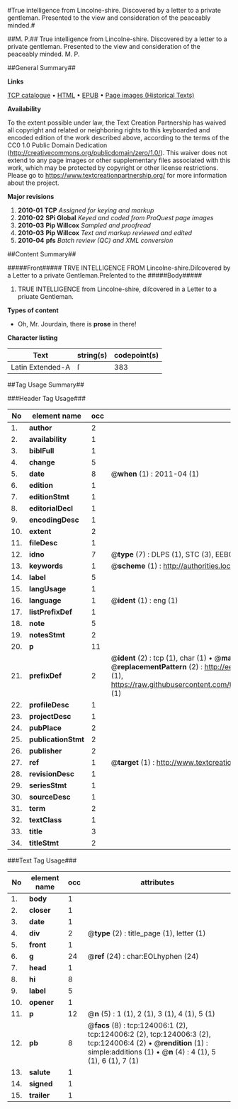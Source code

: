 #True intelligence from Lincolne-shire. Discovered by a letter to a private gentleman. Presented to the view and consideration of the peaceably minded.#

##M. P.##
True intelligence from Lincolne-shire. Discovered by a letter to a private gentleman. Presented to the view and consideration of the peaceably minded.
M. P.

##General Summary##

**Links**

[TCP catalogue](http://www.ota.ox.ac.uk/tcp/)  • 
[HTML](http://tei.it.ox.ac.uk/tcp/Texts-HTML/free/A91/A91530.html)  • 
[EPUB](http://tei.it.ox.ac.uk/tcp/Texts-EPUB/free/A91/A91530.epub) • 
[Page images (Historical Texts)](https://historicaltexts.jisc.ac.uk/eebo-99871594e)

**Availability**

To the extent possible under law, the Text Creation Partnership has waived all copyright and related or neighboring rights to this keyboarded and encoded edition of the work described above, according to the terms of the CC0 1.0 Public Domain Dedication (http://creativecommons.org/publicdomain/zero/1.0/). This waiver does not extend to any page images or other supplementary files associated with this work, which may be protected by copyright or other license restrictions. Please go to https://www.textcreationpartnership.org/ for more information about the project.

**Major revisions**

1. __2010-01__ __TCP__ *Assigned for keying and markup*
1. __2010-02__ __SPi Global__ *Keyed and coded from ProQuest page images*
1. __2010-03__ __Pip Willcox__ *Sampled and proofread*
1. __2010-03__ __Pip Willcox__ *Text and markup reviewed and edited*
1. __2010-04__ __pfs__ *Batch review (QC) and XML conversion*

##Content Summary##

#####Front#####
TRVE INTELLIGENCE FROM Lincolne-shire.Diſcovered by a Letter to a private Gentleman.Preſented to the
#####Body#####

1. TRUE INTELLIGENCE from Lincolne-shire, diſcovered in a Letter to a priuate Gentleman.

**Types of content**

  * Oh, Mr. Jourdain, there is **prose** in there!

**Character listing**


|Text|string(s)|codepoint(s)|
|---|---|---|
|Latin Extended-A|ſ|383|

##Tag Usage Summary##

###Header Tag Usage###

|No|element name|occ|attributes|
|---|---|---|---|
|1.|__author__|2||
|2.|__availability__|1||
|3.|__biblFull__|1||
|4.|__change__|5||
|5.|__date__|8| @__when__ (1) : 2011-04 (1)|
|6.|__edition__|1||
|7.|__editionStmt__|1||
|8.|__editorialDecl__|1||
|9.|__encodingDesc__|1||
|10.|__extent__|2||
|11.|__fileDesc__|1||
|12.|__idno__|7| @__type__ (7) : DLPS (1), STC (3), EEBO-CITATION (1), PROQUEST (1), VID (1)|
|13.|__keywords__|1| @__scheme__ (1) : http://authorities.loc.gov/ (1)|
|14.|__label__|5||
|15.|__langUsage__|1||
|16.|__language__|1| @__ident__ (1) : eng (1)|
|17.|__listPrefixDef__|1||
|18.|__note__|5||
|19.|__notesStmt__|2||
|20.|__p__|11||
|21.|__prefixDef__|2| @__ident__ (2) : tcp (1), char (1)  •  @__matchPattern__ (2) : ([0-9\-]+):([0-9IVX]+) (1), (.+) (1)  •  @__replacementPattern__ (2) : http://eebo.chadwyck.com/downloadtiff?vid=$1&page=$2 (1), https://raw.githubusercontent.com/textcreationpartnership/Texts/master/tcpchars.xml#$1 (1)|
|22.|__profileDesc__|1||
|23.|__projectDesc__|1||
|24.|__pubPlace__|2||
|25.|__publicationStmt__|2||
|26.|__publisher__|2||
|27.|__ref__|1| @__target__ (1) : http://www.textcreationpartnership.org/docs/. (1)|
|28.|__revisionDesc__|1||
|29.|__seriesStmt__|1||
|30.|__sourceDesc__|1||
|31.|__term__|2||
|32.|__textClass__|1||
|33.|__title__|3||
|34.|__titleStmt__|2||


###Text Tag Usage###

|No|element name|occ|attributes|
|---|---|---|---|
|1.|__body__|1||
|2.|__closer__|1||
|3.|__date__|1||
|4.|__div__|2| @__type__ (2) : title_page (1), letter (1)|
|5.|__front__|1||
|6.|__g__|24| @__ref__ (24) : char:EOLhyphen (24)|
|7.|__head__|1||
|8.|__hi__|8||
|9.|__label__|5||
|10.|__opener__|1||
|11.|__p__|12| @__n__ (5) : 1 (1), 2 (1), 3 (1), 4 (1), 5 (1)|
|12.|__pb__|8| @__facs__ (8) : tcp:124006:1 (2), tcp:124006:2 (2), tcp:124006:3 (2), tcp:124006:4 (2)  •  @__rendition__ (1) : simple:additions (1)  •  @__n__ (4) : 4 (1), 5 (1), 6 (1), 7 (1)|
|13.|__salute__|1||
|14.|__signed__|1||
|15.|__trailer__|1||
